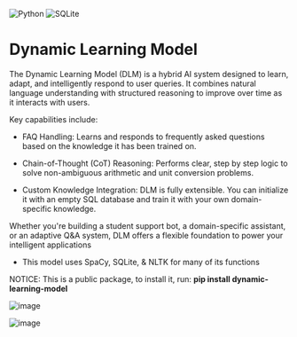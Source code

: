 ![Python](https://img.shields.io/badge/python-3670A0?style=for-the-badge&logo=python&logoColor=ffdd54)
![SQLite](https://img.shields.io/badge/SQLite-003B57?style=flat-square&logo=SQLite&logoColor=white)

# Dynamic Learning Model
The Dynamic Learning Model (DLM) is a hybrid AI system designed to learn, adapt, and intelligently respond to user queries. It combines natural language understanding with structured reasoning to improve over time as it interacts with users.

Key capabilities include:

* FAQ Handling: Learns and responds to frequently asked questions based on the knowledge it has been trained on.

* Chain-of-Thought (CoT) Reasoning: Performs clear, step by step logic to solve non-ambiguous arithmetic and unit conversion problems.

* Custom Knowledge Integration: DLM is fully extensible. You can initialize it with an empty SQL database and train it with your own domain-specific knowledge.

Whether you're building a student support bot, a domain-specific assistant, or an adaptive Q&A system, DLM offers a flexible foundation to power your intelligent applications

* This model uses SpaCy, SQLite, & NLTK for many of its functions

NOTICE: This is a public package, to install it, run: **pip install dynamic-learning-model**


![image](https://github.com/user-attachments/assets/340dc69a-8374-45df-ac1e-82431c5111f2)


![image](https://github.com/user-attachments/assets/422f1045-07bc-4ddf-ae28-9f5731324b93)

